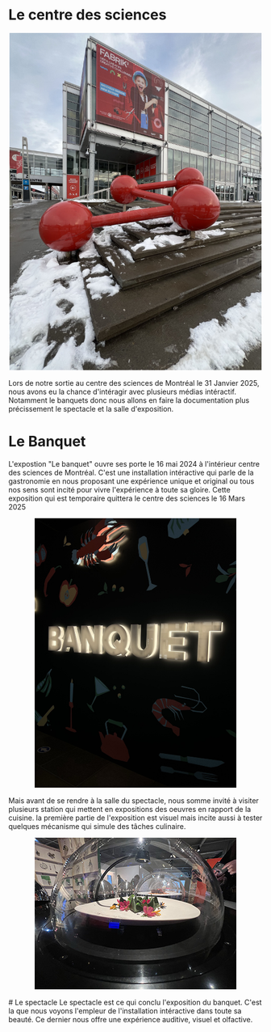 # Le centre des sciences 



<p align="center">
  <img src="/centre_des_sciences/medias/centre_des_sciences_exterieur.jpg" width="500">
</p>

Lors de notre sortie au centre des sciences de Montréal le 31 Janvier 2025, nous avons eu la chance d'intéragir avec plusieurs médias intéractif. Notamment le banquets donc nous allons en faire la documentation plus précissement le spectacle et la salle d'exposition.

# Le Banquet 
L'expostion "Le banquet" ouvre ses porte le 16 mai 2024 à l'intérieur centre des sciences de Montréal. C'est une installation intéractive qui parle de la gastronomie en nous proposant une expérience unique et original ou tous nos sens sont incité pour vivre l'expérience à toute sa gloire. Cette exposition qui est temporaire quittera le centre des sciences le 16 Mars 2025
<p align="center">
  <img src="/centre_des_sciences/medias/logo_banquet_sombre_01.jpg" width="400">
</p>

Mais avant de se rendre à la salle du spectacle, nous somme invité à visiter plusieurs station qui mettent en expositions des oeuvres en rapport de la cuisine. la première partie de l'exposition est visuel mais incite aussi à tester quelques mécanisme qui simule des tâches culinaire. 
<p align="center">
  <img src="/centre_des_sciences/medias/image_bol_expo.jpg" width="400">
</p>
# Le spectacle
Le spectacle est ce qui conclu l'exposition du banquet. C'est la que nous voyons l'empleur de l'installation intéractive dans toute sa beauté. Ce dernier nous offre une expérience auditive, visuel et olfactive. 
<p align="center">
  <img src="" width="400">
</p>


